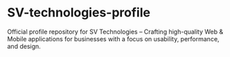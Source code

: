 # SV-technologies-profile
Official profile repository for SV Technologies – Crafting high-quality Web &amp; Mobile applications for businesses with a focus on usability, performance, and design.
